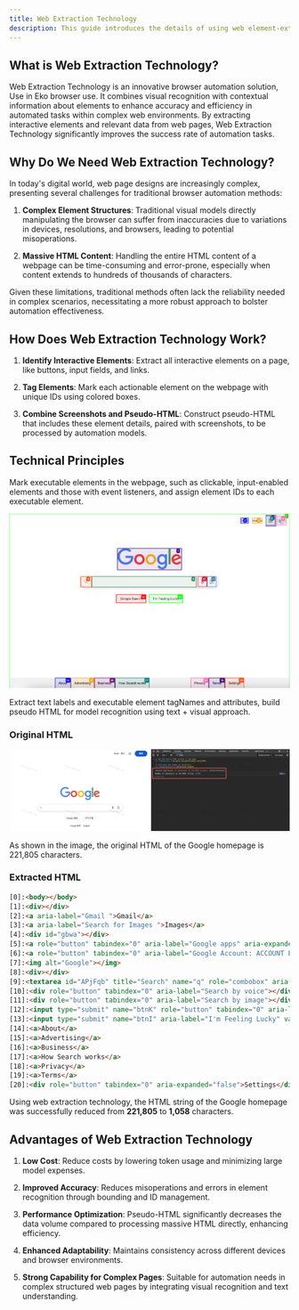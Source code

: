 ```yaml
---
title: Web Extraction Technology
description: This guide introduces the details of using web element-extraction techniques to assist visual models in performing browser automation operations.
---
```


## What is Web Extraction Technology?

Web Extraction Technology is an innovative browser automation solution, Use in Eko browser use. It combines visual recognition with contextual information about elements to enhance accuracy and efficiency in automated tasks within complex web environments. By extracting interactive elements and relevant data from web pages, Web Extraction Technology significantly improves the success rate of automation tasks.

## Why Do We Need Web Extraction Technology?

In today's digital world, web page designs are increasingly complex, presenting several challenges for traditional browser automation methods:

1. **Complex Element Structures**: Traditional visual models directly manipulating the browser can suffer from inaccuracies due to variations in devices, resolutions, and browsers, leading to potential misoperations.

2. **Massive HTML Content**: Handling the entire HTML content of a webpage can be time-consuming and error-prone, especially when content extends to hundreds of thousands of characters.

Given these limitations, traditional methods often lack the reliability needed in complex scenarios, necessitating a more robust approach to bolster automation effectiveness.

## How Does Web Extraction Technology Work?

1. **Identify Interactive Elements**: Extract all interactive elements on a page, like buttons, input fields, and links.

2. **Tag Elements**: Mark each actionable element on the webpage with unique IDs using colored boxes.

3. **Combine Screenshots and Pseudo-HTML**: Construct pseudo-HTML that includes these element details, paired with screenshots, to be processed by automation models.

## Technical Principles

Mark executable elements in the webpage, such as clickable, input-enabled elements and those with event listeners, and assign element IDs to each executable element.

![google](../assets/element_extraction.png)


Extract text labels and executable element tagNames and attributes, build pseudo HTML for model recognition using text + visual approach.

### Original HTML

![google-html-characters-numbers](../assets/google-html-characters-numbers.jpeg)

As shown in the image, the original HTML of the Google homepage is 221,805 characters.

### Extracted HTML

```html
[0]:<body></body>
[1]:<div></div>
[2]:<a aria-label="Gmail ">Gmail</a>
[3]:<a aria-label="Search for Images ">Images</a>
[4]:<div id="gbwa"></div>
[5]:<a role="button" tabindex="0" aria-label="Google apps" aria-expanded="false"></a>
[6]:<a role="button" tabindex="0" aria-label="Google Account: ACCOUNT EMAIL" aria-expanded="false"></a>
[7]:<img alt="Google"></img>
[8]:<div></div>
[9]:<textarea id="APjFqb" title="Search" name="q" role="combobox" aria-label="Search" aria-expanded="false"></textarea>
[10]:<div role="button" tabindex="0" aria-label="Search by voice"></div>
[11]:<div role="button" tabindex="0" aria-label="Search by image"></div>
[12]:<input type="submit" name="btnK" role="button" tabindex="0" aria-label="Google Search" value="Google Search"></input>
[13]:<input type="submit" name="btnI" aria-label="I'm Feeling Lucky" value="I'm Feeling Lucky"></input>
[14]:<a>About</a>
[15]:<a>Advertising</a>
[16]:<a>Business</a>
[17]:<a>How Search works</a>
[18]:<a>Privacy</a>
[19]:<a>Terms</a>
[20]:<div role="button" tabindex="0" aria-expanded="false">Settings</div>
```

Using web extraction technology, the HTML string of the Google homepage was successfully reduced from **221,805** to **1,058** characters.

## Advantages of Web Extraction Technology

1. **Low Cost**: Reduce costs by lowering token usage and minimizing large model expenses.

2. **Improved Accuracy**: Reduces misoperations and errors in element recognition through bounding and ID management.

3. **Performance Optimization**: Pseudo-HTML significantly decreases the data volume compared to processing massive HTML directly, enhancing efficiency.

4. **Enhanced Adaptability**: Maintains consistency across different devices and browser environments.

5. **Strong Capability for Complex Pages**: Suitable for automation needs in complex structured web pages by integrating visual recognition and text understanding.


